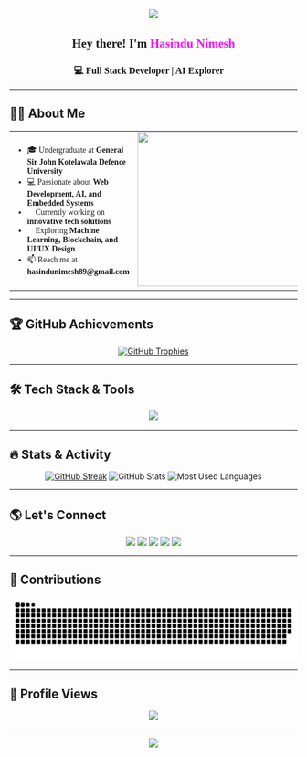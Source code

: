 <!-- 🎨 Futuristic Banner -->
<p align="center">
  <img src="https://capsule-render.vercel.app/api?type=waving&color=0:ff0000,100:0000ff&height=200&section=header&text=Welcome%20to%20My%20World!&fontSize=40&fontColor=fff&animation=fadeIn"/>
</p>

<h2 align="center" style="font-family: Consolas;">🚀 Hey there! I'm <span style="color:#ff00ff">Hasindu Nimesh</span> 👋</h2>
<h3 align="center" style="font-family: Consolas;">💻 Full Stack Developer | AI Explorer 🤖</h3>

---

## **👨‍💻 About Me**
<table>
<tr>
<td>
<ul style="font-family: Consolas;">
<li>🎓 Undergraduate at <b>General Sir John Kotelawala Defence University</b></li>
<li>💻 Passionate about <b>Web Development, AI, and Embedded Systems</b></li>
<li>🚀 Currently working on <b>innovative tech solutions</b></li>
<li>🌱 Exploring <b>Machine Learning, Blockchain, and UI/UX Design</b></li>
<li>📫 Reach me at <b>hasindunimesh89@gmail.com</b></li>
</ul>
</td>
<td>
<img src="https://images-wixmp-ed30a86b8c4ca887773594c2.wixmp.com/f/c83c004e-1370-4756-88e5-4071de797088/dgdq8br-09cc7ad6-a021-47a5-b0e0-917b12b0f7a7.gif?token=eyJ0eXAiOiJKV1QiLCJhbGciOiJIUzI1NiJ9.eyJzdWIiOiJ1cm46YXBwOjdlMGQxODg5ODIyNjQzNzNhNWYwZDQxNWVhMGQyNmUwIiwiaXNzIjoidXJuOmFwcDo3ZTBkMTg4OTgyMjY0MzczYTVmMGQ0MTVlYTBkMjZlMCIsIm9iaiI6W1t7InBhdGgiOiJcL2ZcL2M4M2MwMDRlLTEzNzAtNDc1Ni04OGU1LTQwNzFkZTc5NzA4OFwvZGdkcThici0wOWNjN2FkNi1hMDIxLTQ3YTUtYjBlMC05MTdiMTJiMGY3YTcuZ2lmIn1dXSwiYXVkIjpbInVybjpzZXJ2aWNlOmZpbGUuZG93bmxvYWQiXX0.tqRMtE-b2QiI2nnefNxSDMJvZCcYqFmq2ccg_Xfzqb8" width="480" height="270"/>
</td>
</tr>
</table>

---

## 🏆 **GitHub Achievements**
<p align="center">
  <a href="https://github.com/ryo-ma/github-profile-trophy">
    <img src="https://github-profile-trophy.vercel.app/?username=hasindunimesh&theme=darkhub&margin-w=8&no-bg=true" alt="GitHub Trophies"/>
  </a>
</p>

---

## 🛠️ **Tech Stack & Tools**
<p align="center">
  <img src="https://skillicons.dev/icons?i=html,css,js,python,java,cpp,nodejs,react,github,linux,postgres,mongodb,docker,kubernetes,qt,tensorflow,mysql,d3js,firebase,figma,arduino" />
</p>

---

## 🔥 **Stats & Activity**
<p align="center">
  <a href="https://git.io/streak-stats"><img src="http://github-readme-streak-stats.herokuapp.com?user=HasinduNimesh&theme=noctis-minimus" alt="GitHub Streak" /></a>
  <img src="https://github-readme-stats.vercel.app/api?username=HasinduNimesh&show_icons=true&theme=radical&hide_border=true" height="150" alt="GitHub Stats"/>
  <img src="https://github-readme-stats.vercel.app/api/top-langs?username=HasinduNimesh&layout=compact&theme=radical&hide_border=true" height="150" alt="Most Used Languages"/>
</p>

---

## 🌎 **Let's Connect**
<p align="center">
  <a href="https://www.instagram.com/hasindu_nimesh" target="_blank"><img src="https://img.shields.io/badge/Instagram-%23E4405F.svg?style=for-the-badge&logo=instagram&logoColor=white"/></a>
  <a href="https://discordapp.com/users/1182149229603471401" target="_blank"><img src="https://img.shields.io/badge/Discord-%237289DA.svg?style=for-the-badge&logo=discord&logoColor=white"/></a>
  <a href="mailto:hasindunimesh89@gmail.com" target="_blank"><img src="https://img.shields.io/badge/Gmail-%23D14836.svg?style=for-the-badge&logo=gmail&logoColor=white"/></a>
  <a href="https://www.linkedin.com/in/hasindu-nimesh-6457521b6/" target="_blank"><img src="https://img.shields.io/badge/LinkedIn-%230077B5.svg?style=for-the-badge&logo=linkedin&logoColor=white"/></a>
  <a href="https://www.facebook.com/hasindu.nimesh.94" target="_blank"><img src="https://img.shields.io/badge/Facebook-%231877F2.svg?style=for-the-badge&logo=facebook&logoColor=white"/></a>
</p>

---

## 🐍 **Contributions**
<p align="center">
  <img src="https://github.com/HasinduNimesh/HasinduNimesh/blob/output/github-contribution-grid-snake.svg" />
</p>

---

## 🎯 **Profile Views**
<p align="center">
  <img src="https://profile-counter.glitch.me/HasinduNimesh/count.svg?" />
</p>

---

<!-- 🎨 Futuristic Footer -->
<p align="center">
  <img src="https://capsule-render.vercel.app/api?type=waving&color=0:0000ff,100:ff0000&height=150&section=footer"/>
</p>
